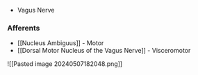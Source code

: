 - Vagus Nerve
### Afferents
- [[Nucleus Ambiguus]] - Motor
- [[Dorsal Motor Nucleus of the Vagus Nerve]] - Visceromotor

![[Pasted image 20240507182048.png]]